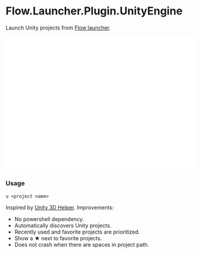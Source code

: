 ﻿Flow.Launcher.Plugin.UnityEngine
==================

Launch Unity projects from [Flow launcher](https://github.com/Flow-Launcher/Flow.Launcher).

![demo](./demo.gif)

### Usage

    u <project name>

Inspired by [Unity 3D Helper](https://github.com/falldeaf/unity-flowlauncher). Improvements:
- No powershell dependency.
- Automatically discovers Unity projects.
- Recently used and favorite projects are prioritized.
- Show a ★ next to favorite projects.
- Does not crash when there are spaces in project path.
